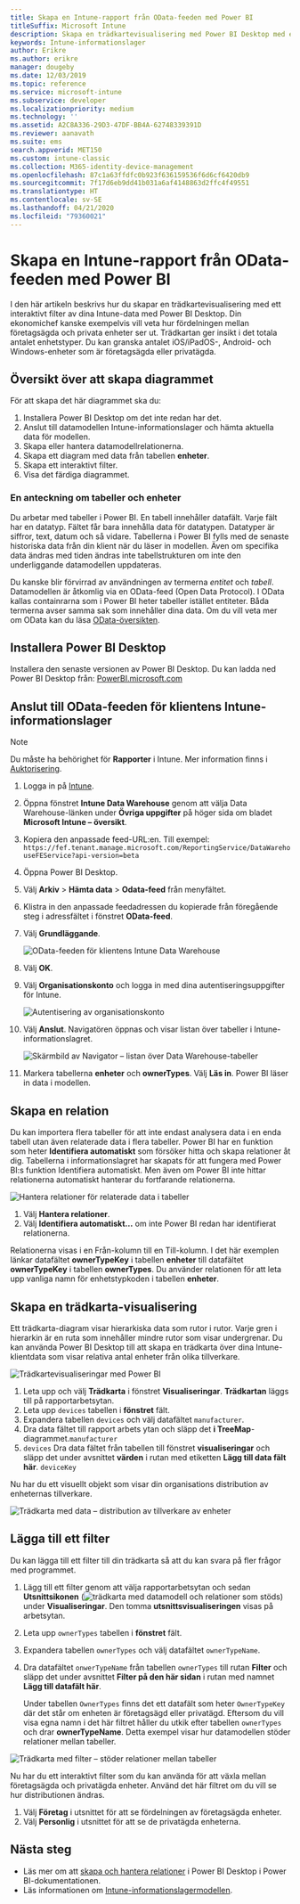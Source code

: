 ```yaml
---
title: Skapa en Intune-rapport från OData-feeden med Power BI
titleSuffix: Microsoft Intune
description: Skapa en trädkartevisualisering med Power BI Desktop med ett interaktivt filter från API:t för Intune-informationslager.
keywords: Intune-informationslager
author: Erikre
ms.author: erikre
manager: dougeby
ms.date: 12/03/2019
ms.topic: reference
ms.service: microsoft-intune
ms.subservice: developer
ms.localizationpriority: medium
ms.technology: ''
ms.assetid: A2C8A336-29D3-47DF-BB4A-62748339391D
ms.reviewer: aanavath
ms.suite: ems
search.appverid: MET150
ms.custom: intune-classic
ms.collection: M365-identity-device-management
ms.openlocfilehash: 87c1a63ffdfc0b923f636159536f6d6cf6420db9
ms.sourcegitcommit: 7f17d6eb9dd41b031a6af4148863d2ffc4f49551
ms.translationtype: HT
ms.contentlocale: sv-SE
ms.lasthandoff: 04/21/2020
ms.locfileid: "79360021"
---
```

# <a name="create-an-intune-report-from-the-odata-feed-with-power-bi"></a>Skapa en Intune-rapport från OData-feeden med Power BI

I den här artikeln beskrivs hur du skapar en trädkartevisualisering med ett interaktivt filter av dina Intune-data med Power BI Desktop. Din ekonomichef kanske exempelvis vill veta hur fördelningen mellan företagsägda och privata enheter ser ut. Trädkartan ger insikt i det totala antalet enhetstyper. Du kan granska antalet iOS/iPadOS-, Android- och Windows-enheter som är företagsägda eller privatägda.

## <a name="overview-of-creating-the-chart"></a>Översikt över att skapa diagrammet

För att skapa det här diagrammet ska du:
1. Installera Power BI Desktop om det inte redan har det.
2. Anslut till datamodellen Intune-informationslager och hämta aktuella data för modellen.
3. Skapa eller hantera datamodellrelationerna.
4. Skapa ett diagram med data från tabellen **enheter**.
5. Skapa ett interaktivt filter.
6. Visa det färdiga diagrammet.

### <a name="a-note-about-tables-and-entities"></a>En anteckning om tabeller och enheter

Du arbetar med tabeller i Power BI. En tabell innehåller datafält. Varje fält har en datatyp. Fältet får bara innehålla data för datatypen. Datatyper är siffror, text, datum och så vidare. Tabellerna i Power BI fylls med de senaste historiska data från din klient när du läser in modellen. Även om specifika data ändras med tiden ändras inte tabellstrukturen om inte den underliggande datamodellen uppdateras.

Du kanske blir förvirrad av användningen av termerna *entitet* och *tabell*. Datamodellen är åtkomlig via en OData-feed (Open Data Protocol). I OData kallas containrarna som i Power BI heter tabeller istället entiteter. Båda termerna avser samma sak som innehåller dina data. Om du vill veta mer om OData kan du läsa [OData-översikten](/odata/overview).

## <a name="install-power-bi-desktop"></a>Installera Power BI Desktop

Installera den senaste versionen av Power BI Desktop. Du kan ladda ned Power BI Desktop från: [PowerBI.microsoft.com](https://powerbi.microsoft.com/desktop)

## <a name="connect-to-the-odata-feed-for-the-intune-data-warehouse-for-your-tenant"></a>Anslut till OData-feeden för klientens Intune-informationslager

> [!Note]  
> Du måste ha behörighet för **Rapporter** i Intune. Mer information finns i [Auktorisering](reports-api-url.md#authorization).

1. Logga in på [Intune](https://go.microsoft.com/fwlink/?linkid=2090973).
2. Öppna fönstret **Intune Data Warehouse** genom att välja Data Warehouse-länken under **Övriga uppgifter** på höger sida om bladet **Microsoft Intune – översikt**.
3. Kopiera den anpassade feed-URL:en. Till exempel: `https://fef.tenant.manage.microsoft.com/ReportingService/DataWarehouseFEService?api-version=beta`
4. Öppna Power BI Desktop.
5. Välj **Arkiv** > **Hämta data** > **Odata-feed** från menyfältet.
6. Klistra in den anpassade feedadressen du kopierade från föregående steg i adressfältet i fönstret **OData-feed**.
7. Välj **Grundläggande**.

    ![OData-feeden för klientens Intune Data Warehouse](./media/reports-proc-create-with-odata/reports-create-01-odatafeed.png)

8. Välj **OK**.
9. Välj **Organisationskonto** och logga in med dina autentiseringsuppgifter för Intune.

    ![Autentisering av organisationskonto](./media/reports-proc-create-with-odata/reports-create-02-org-account.png)

10. Välj **Anslut**. Navigatören öppnas och visar listan över tabeller i Intune-informationslagret.

    ![Skärmbild av Navigator – listan över Data Warehouse-tabeller](./media/reports-proc-create-with-odata/reports-create-02-loadentities.png)

11. Markera tabellerna **enheter** och **ownerTypes**.  Välj **Läs in**. Power BI läser in data i modellen.

## <a name="create-a-relationship"></a>Skapa en relation

Du kan importera flera tabeller för att inte endast analysera data i en enda tabell utan även relaterade data i flera tabeller. Power BI har en funktion som heter **Identifiera automatiskt** som försöker hitta och skapa relationer åt dig. Tabellerna i informationslagret har skapats för att fungera med Power BI:s funktion Identifiera automatiskt. Men även om Power BI inte hittar relationerna automatiskt hanterar du fortfarande relationerna.

![Hantera relationer för relaterade data i tabeller](./media/reports-proc-create-with-odata/reports-create-03-managerelationships.png)

1. Välj **Hantera relationer**.
2. Välj **Identifiera automatiskt...** om inte Power BI redan har identifierat relationerna.

Relationerna visas i en Från-kolumn till en Till-kolumn. I det här exemplen länkar datafältet **ownerTypeKey** i tabellen **enheter** till datafältet **ownerTypeKey** i tabellen **ownerTypes**. Du använder relationen för att leta upp vanliga namn för enhetstypkoden i tabellen **enheter**.

## <a name="create-a-treemap-visualization"></a>Skapa en trädkarta-visualisering

Ett trädkarta-diagram visar hierarkiska data som rutor i rutor. Varje gren i hierarkin är en ruta som innehåller mindre rutor som visar undergrenar. Du kan använda Power BI Desktop till att skapa en trädkarta över dina Intune-klientdata som visar relativa antal enheter från olika tillverkare.

![Trädkartevisualiseringar med Power BI](./media/reports-proc-create-with-odata/reports-create-03-treemap.png)

1. Leta upp och välj **Trädkarta** i fönstret **Visualiseringar**. **Trädkartan** läggs till på rapportarbetsytan.
2. Leta upp `devices` tabellen i **fönstret** fält.
3. Expandera tabellen `devices` och välj datafältet `manufacturer`.
4. Dra data fältet till rapport arbets ytan och släpp det **i TreeMap**-diagrammet.`manufacturer`
5. `devices` Dra data fältet från tabellen till fönstret **visualiseringar** och släpp det under avsnittet **värden** i rutan med etiketten **Lägg till data fält här**. `deviceKey`  

Nu har du ett visuellt objekt som visar din organisations distribution av enheternas tillverkare.

![Trädkarta med data – distribution av tillverkare av enheter](./media/reports-proc-create-with-odata/reports-create-06-treemapwdata.png)

## <a name="add-a-filter"></a>Lägga till ett filter

Du kan lägga till ett filter till din trädkarta så att du kan svara på fler frågor med programmet.

1. Lägg till ett filter genom att välja rapportarbetsytan och sedan **Utsnittsikonen** (![trädkarta med datamodell och relationer som stöds](./media/reports-proc-create-with-odata/reports-create-slicer.png)) under **Visualiseringar**. Den tomma **utsnittsvisualiseringen** visas på arbetsytan.
2. Leta upp `ownerTypes` tabellen i **fönstret** fält.
3. Expandera tabellen `ownerTypes` och välj datafältet `ownerTypeName`.
4. Dra datafältet `onwerTypeName` från tabellen `ownerTypes` till rutan **Filter** och släpp det under avsnittet **Filter på den här sidan** i rutan med namnet **Lägg till datafält här**.  

   Under tabellen `OwnerTypes` finns det ett datafält som heter `OwnerTypeKey` där det står om enheten är företagsägd eller privatägd. Eftersom du vill visa egna namn i det här filtret håller du utkik efter tabellen `ownerTypes` och drar **ownerTypeName**. Detta exempel visar hur datamodellen stöder relationer mellan tabeller.

![Trädkarta med filter – stöder relationer mellan tabeller](./media/reports-proc-create-with-odata/reports-create-08_ownertype.png)

Nu har du ett interaktivt filter som du kan använda för att växla mellan företagsägda och privatägda enheter. Använd det här filtret om du vill se hur distributionen ändras.

1. Välj **Företag** i utsnittet för att se fördelningen av företagsägda enheter.
2. Välj **Personlig** i utsnittet för att se de privatägda enheterna.

## <a name="next-steps"></a>Nästa steg

- Läs mer om att [skapa och hantera relationer](https://powerbi.microsoft.com/documentation/powerbi-desktop-create-and-manage-relationships/) i Power BI Desktop i Power BI-dokumentationen.
- Läs informationen om [Intune-informationslagermodellen](reports-ref-data-model.md).
